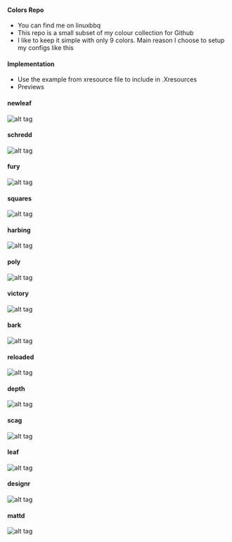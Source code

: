 #### Colors Repo
  - You can find me on linuxbbq
  - This repo is a small subset of my colour collection for Github
  - I like to keep it simple with only 9 colors. Main reason I choose to setup my configs like this
####  Implementation
  - Use the example from xresource file to include in .Xresources
  - Previews

#### newleaf 
![alt tag](https://github.com/dkeg/crayolo/blob/master/preview/newleaf.png)

#### schredd 
![alt tag](https://github.com/dkeg/crayolo/blob/master/preview/schredd.png)

#### fury 
![alt tag](https://github.com/dkeg/crayolo/blob/master/preview/fury.png)

#### squares 
![alt tag](https://github.com/dkeg/crayolo/blob/master/preview/squares.png)

#### harbing 
![alt tag](https://github.com/dkeg/crayolo/blob/master/preview/harbing.png)

#### poly
![alt tag](https://github.com/dkeg/crayolo/blob/master/preview/poly.png)

#### victory
![alt tag](https://github.com/dkeg/crayolo/blob/master/preview/victory.png)

#### bark
![alt tag](https://github.com/dkeg/crayolo/blob/master/preview/bark.png)

#### reloaded
![alt tag](https://github.com/dkeg/crayolo/blob/master/preview/reloaded.png)

#### depth
![alt tag](https://github.com/dkeg/crayolo/blob/master/preview/depth.png)

#### scag
![alt tag](https://github.com/dkeg/crayolo/blob/master/preview/scag.png)

#### leaf
![alt tag](https://github.com/dkeg/crayolo/blob/master/preview/leaf.png)

#### designr
![alt tag](https://github.com/dkeg/crayolo/blob/master/preview/designr.png)

#### mattd 
![alt tag](https://github.com/dkeg/crayolo/blob/master/preview/mattd.png)

